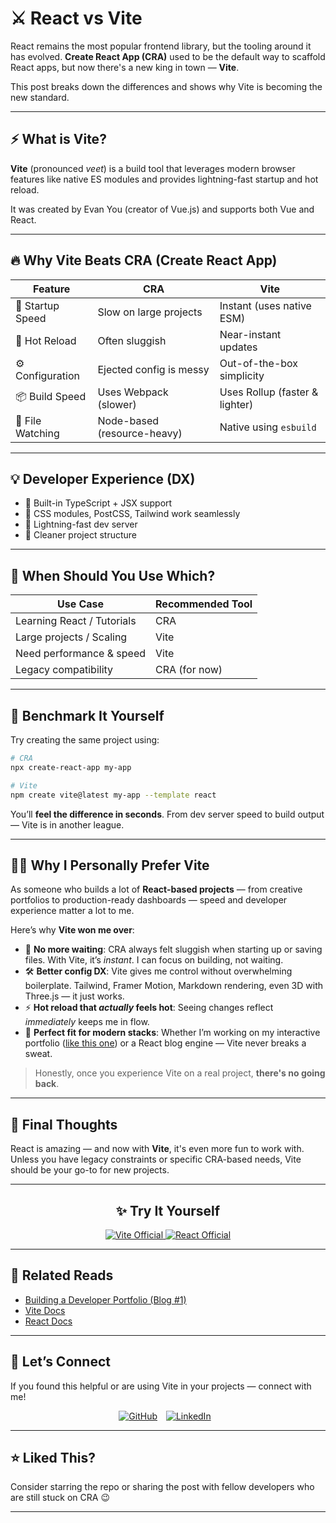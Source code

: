 # ⚔️ React vs Vite 

React remains the most popular frontend library, but the tooling around it has evolved. **Create React App (CRA)** used to be the default way to scaffold React apps, but now there's a new king in town — **Vite**.

This post breaks down the differences and shows why Vite is becoming the new standard.

---

## ⚡ What is Vite?

**Vite** (pronounced _veet_) is a build tool that leverages modern browser features like native ES modules and provides lightning-fast startup and hot reload.

It was created by Evan You (creator of Vue.js) and supports both Vue and React.

---

## 🔥 Why Vite Beats CRA (Create React App)

| Feature              | CRA                            | Vite                           |
|----------------------|--------------------------------|--------------------------------|
| 🚀 Startup Speed     | Slow on large projects         | Instant (uses native ESM)     |
| 🔄 Hot Reload        | Often sluggish                 | Near-instant updates          |
| ⚙️ Configuration     | Ejected config is messy        | Out-of-the-box simplicity     |
| 📦 Build Speed       | Uses Webpack (slower)          | Uses Rollup (faster & lighter)|
| 📁 File Watching     | Node-based (resource-heavy)    | Native using `esbuild`        |

---

## 💡 Developer Experience (DX)

- 🧪 Built-in TypeScript + JSX support
- 💅 CSS modules, PostCSS, Tailwind work seamlessly
- 📁 Lightning-fast dev server
- 🧠 Cleaner project structure

---

## 🤔 When Should You Use Which?

| Use Case                    | Recommended Tool |
|-----------------------------|------------------|
| Learning React / Tutorials  | CRA              |
| Large projects / Scaling    | Vite             |
| Need performance & speed    | Vite             |
| Legacy compatibility        | CRA (for now)    |

---

## 🧪 Benchmark It Yourself

Try creating the same project using:

```bash
# CRA
npx create-react-app my-app

# Vite
npm create vite@latest my-app --template react
````

You’ll **feel the difference in seconds**. From dev server speed to build output — Vite is in another league.

---

## 🙋‍♂️ Why I Personally Prefer Vite

As someone who builds a lot of **React-based projects** — from creative portfolios to production-ready dashboards — speed and developer experience matter a lot to me.

Here’s why **Vite won me over**:

- 🧠 **No more waiting**: CRA always felt sluggish when starting up or saving files. With Vite, it’s *instant*. I can focus on building, not waiting.
- 🛠️ **Better config DX**: Vite gives me control without overwhelming boilerplate. Tailwind, Framer Motion, Markdown rendering, even 3D with Three.js — it just works.
- ⚡ **Hot reload that *actually* feels hot**: Seeing changes reflect *immediately* keeps me in flow.
- 🚀 **Perfect fit for modern stacks**: Whether I’m working on my interactive portfolio ([like this one](https://sujal-bhagat.vercel.app)) or a React blog engine — Vite never breaks a sweat.

> Honestly, once you experience Vite on a real project, **there's no going back**.

---

## 🏁 Final Thoughts

React is amazing — and now with **Vite**, it's even more fun to work with. Unless you have legacy constraints or specific CRA-based needs, Vite should be your go-to for new projects.

---

<h2 align="center">✨ Try It Yourself</h2>

<p align="center">
  <a href="https://vitejs.dev" target="_blank">
    <img src="https://img.shields.io/badge/Vite-Visit--Official--Site-646cff?style=for-the-badge&logo=vite&logoColor=white" alt="Vite Official" />
  </a>
  <a href="https://react.dev" target="_blank">
    <img src="https://img.shields.io/badge/React-Learn--React-61dafb?style=for-the-badge&logo=react&logoColor=black" alt="React Official" />
  </a>
</p>

---

## 🔗 Related Reads

* [Building a Developer Portfolio (Blog #1)](/blog/building-a-portfolio)
* [Vite Docs](https://vitejs.dev/guide/)
* [React Docs](https://react.dev/)

---

## 💬 Let’s Connect

If you found this helpful or are using Vite in your projects — connect with me!

<p align="center">
  <a href="https://github.com/sujal-1245" target="_blank" style="display:inline-block;margin-right:10px;">
    <img src="https://img.shields.io/badge/GitHub-181717?style=for-the-badge&logo=github&logoColor=white" alt="GitHub" />
  </a>
  <a href="https://linkedin.com/in/sujal-bhagat-sdb1245" target="_blank" style="display:inline-block;margin-right:10px;">
    <img src="https://img.shields.io/badge/LinkedIn-0077B5?style=for-the-badge&logo=linkedin&logoColor=white" alt="LinkedIn" />
  </a>
</p>

---

## ⭐ Liked This?

Consider starring the repo or sharing the post with fellow developers who are still stuck on CRA 😉

---



